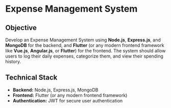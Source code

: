 # Expense Management System

## Objective
Develop an Expense Management System using **Node.js**, **Express.js**, and **MongoDB** for the backend, and **Flutter** (or any modern frontend framework like **Vue.js**, **Angular.js**, or **Flutter**) for the frontend. The system should allow users to log their daily expenses, categorize them, and view their spending history.



## Technical Stack
- **Backend:** Node.js, Express.js, MongoDB
- **Frontend:** Flutter (or any modern frontend framework)
- **Authentication:** JWT for secure user authentication




